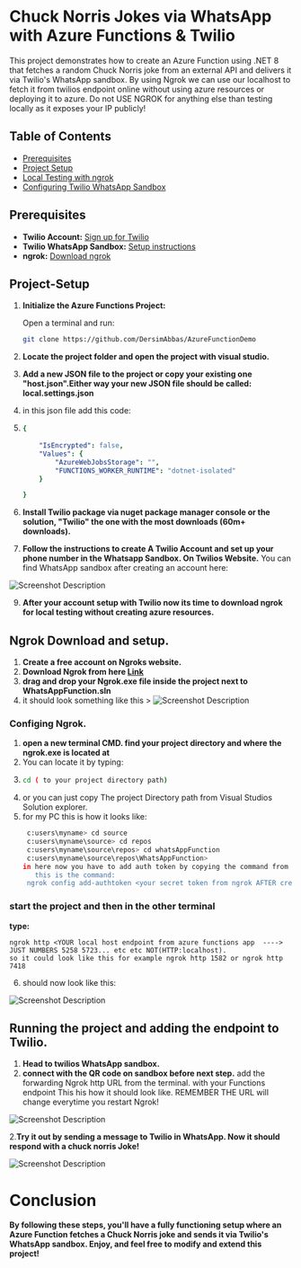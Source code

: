 # Chuck Norris Jokes via WhatsApp with Azure Functions & Twilio

This project demonstrates how to create an Azure Function using .NET 8 that fetches a random Chuck Norris joke from an external API and delivers it via Twilio's WhatsApp sandbox.
By using Ngrok we can use our localhost to fetch it from twilios endpoint online without using azure resources or deploying it to azure. Do not USE NGROK for anything else than testing locally as it exposes your IP publicly!
## Table of Contents
- [Prerequisites](##prerequisites)
- [Project Setup](#project-setup)
- [Local Testing with ngrok](#local-testing-with-ngrok)
- [Configuring Twilio WhatsApp Sandbox](#configuring-twilio-whatsapp-sandbox)


## Prerequisites

- **Twilio Account:** [Sign up for Twilio](https://www.twilio.com/try-twilio)
- **Twilio WhatsApp Sandbox:** [Setup instructions](https://console.twilio.com/us1/develop/sms/try-it-out/whatsapp-learn?frameUrl=%2Fconsole%2Fsms%2Fwhatsapp%2Flearn%3Fx-target-region%3Dus1)
- **ngrok:** [Download ngrok](https://ngrok.com/download)

## Project-Setup

1. **Initialize the Azure Functions Project:**

   Open a terminal and run:
   ```bash
   git clone https://github.com/DersimAbbas/AzureFunctionDemo

2. **Locate the project folder and open the project with visual studio.**
3. **Add a new JSON file to the project or copy your existing one "host.json".Either way your new JSON file should be called: local.settings.json**
4. in this json file add this code:
6. ```yaml
   {
         
       "IsEncrypted": false,
       "Values": {
           "AzureWebJobsStorage": "",
           "FUNCTIONS_WORKER_RUNTIME": "dotnet-isolated"
       }

   }
   

7. **Install Twilio package via nuget package manager console or the solution, "Twilio" the one with the most downloads (60m+ downloads).**
8. **Follow the instructions to create A Twilio Account and set up your phone number in the Whatsapp Sandbox. On Twilios Website.**
You can find WhatsApp sandbox after creating an account here:
<img src="https://i.gyazo.com/d3576a6736f2cb011653774f788509e2.png" alt="Screenshot Description">

9. **After your account setup with Twilio now its time to download ngrok for local testing without creating azure resources.**

## Ngrok Download and setup.
1. **Create a free account on Ngroks website.**
2. **Download Ngrok from here [Link](https://ngrok.com/downloads/windows?tab=download)**
3. **drag and drop your Ngrok.exe file inside the project next to WhatsAppFunction.sln**
4. it should look something like this > <img src="https://i.gyazo.com/e6e4da876cbeafcd3f533a7899525136.png" alt="Screenshot Description">

### Configing Ngrok.
1. **open a new terminal CMD. find your project directory and where the ngrok.exe is located at**
2. You can locate it by typing:
3. ```bash
   cd ( to your project directory path)
5. or you can just copy The project Directory path from Visual Studios Solution explorer.
6. for my PC this is how it looks like:
   ```bash
    c:users\myname> cd source
    c:users\myname\source> cd repos
    c:users\myname\source\repos> cd whatsAppFunction
    c:users\myname\source\repos\WhatsAppFunction>
   in here now you have to add auth token by copying the command from the download page assuming you've created an account on their website. Paste it in.
      this is the command:
    ngrok config add-authtoken <your secret token from ngrok AFTER creating an account>

### start the project and then in  the other terminal
  **type:**    
 
    ngrok http <YOUR local host endpoint from azure functions app  ----> JUST NUMBERS 5258 5723... etc etc NOT(HTTP:localhost).
    so it could look like this for example ngrok http 1582 or ngrok http 7418

6. should now look like this:
<img src="https://i.gyazo.com/90447f6e26262bf815ed4f3311fba3a8.png" alt="Screenshot Description">
      
## Running the project and adding the endpoint to Twilio.
1. **Head to twilios WhatsApp sandbox.**
2. **connect with the QR code on sandbox before next step.**
add the forwarding Ngrok http URL from the terminal. with your Functions endpoint
This his how it should look like. REMEMBER THE URL will change everytime you restart Ngrok!
<img src="https://i.gyazo.com/eaa6e72e7b6e413f538fc1902b19d3a7.png" alt="Screenshot Description">

2.**Try it out by sending a message to Twilio in WhatsApp. Now it should respond with a chuck norris Joke!**

<img src="https://i.gyazo.com/bc1303fce537affddc35c669bf85ef86.png" alt="Screenshot Description">

# Conclusion
**By following these steps, you'll have a fully functioning setup where an Azure Function fetches a Chuck Norris joke and sends it via Twilio's WhatsApp sandbox. Enjoy, and feel free to modify and extend this project!**

